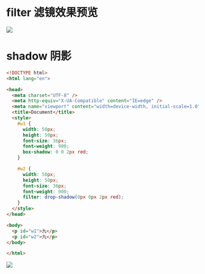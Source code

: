 # filter 滤镜效果预览

![](https://image-static.segmentfault.com/394/780/3947806493-622f3c2819520_fix732)

# shadow 阴影

```html
<!DOCTYPE html>
<html lang="en">

<head>
  <meta charset="UTF-8" />
  <meta http-equiv="X-UA-Compatible" content="IE=edge" />
  <meta name="viewport" content="width=device-width, initial-scale=1.0" />
  <title>Document</title>
  <style>
    #w1 {
      width: 50px;
      height: 50px;
      font-size: 36px;
      font-weight: 900;
      box-shadow: 0 0 2px red;
    }

    #w2 {
      width: 50px;
      height: 50px;
      font-size: 36px;
      font-weight: 900;
      filter: drop-shadow(0px 0px 2px red);
    }
  </style>
</head>

<body>
  <p id="w1">九</p>
  <p id="w2">九</p>
</body>

</html>
```

![](https://image-static.segmentfault.com/210/033/2100335540-622f565f25f7e_fix732)